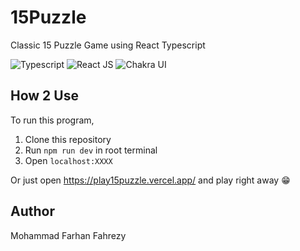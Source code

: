 # 15Puzzle

Classic 15 Puzzle Game using React Typescript

![Typescript](https://img.shields.io/badge/TypeScript-007ACC?style=for-the-badge&logo=typescript&logoColor=white)
![React JS](https://img.shields.io/badge/React-20232A?style=for-the-badge&logo=react&logoColor=61DAFB)
![Chakra UI](https://img.shields.io/badge/Chakra--UI-319795?style=for-the-badge&logo=chakra-ui&logoColor=white)

## How 2 Use

To run this program,

1. Clone this repository
2. Run `npm run dev` in root terminal
3. Open `localhost:XXXX`

Or just open https://play15puzzle.vercel.app/ and play right away 😁

## Author

Mohammad Farhan Fahrezy
